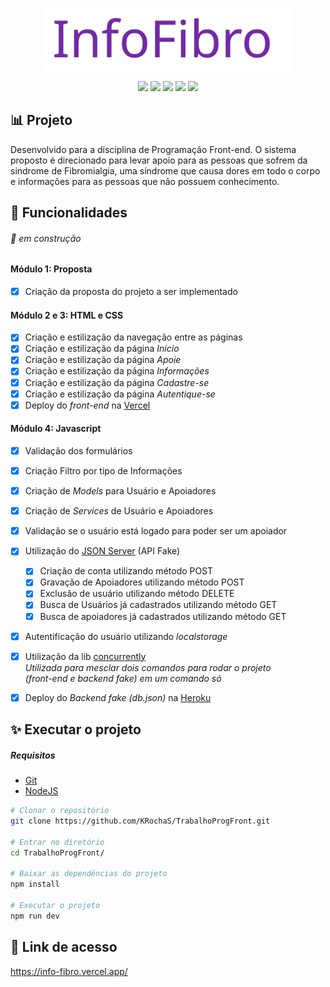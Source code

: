 <p align="center">
  <img src="https://raw.githubusercontent.com/KRochaS/TrabalhoProgFront/2a6169261616c0ccde5e46f8959caf6cee3c9a06/InfoFibro.svg" width="400" >
</p>

<p align="center">	

   <img src="https://img.shields.io/badge/-Angular-8257E5?style=flat&logoColor=white" />
  
   <img src="https://img.shields.io/badge/-HTML-8257E5?style=flat&logoColor=white" />
   
   <img src="https://img.shields.io/badge/-CSS-8257E5?style=flat&logoColor=white" />
   
   <img src="https://img.shields.io/badge/-UIKit-8257E5?style=flat&logoColor=white" />
   
   <img src="https://img.shields.io/badge/-JS-8257E5?style=flat&logoColor=white" />
 
</p>

## :bar_chart: Projeto
Desenvolvido para a disciplina de Programação Front-end.
O sistema proposto é direcionado para levar apoio para as pessoas que sofrem da sindrome de Fibromialgia, uma síndrome que causa dores em todo o corpo e informações para as pessoas que não possuem conhecimento.

## :bookmark_tabs: Funcionalidades 
###### :construction: em construção

#### Módulo 1: Proposta
- [x] Criação da proposta do projeto a ser implementado


#### Módulo 2 e 3: HTML e CSS
- [x] Criação e estilização da navegação entre as páginas
- [x] Criação e estilização da página <i> Início </i>
- [x] Criação e estilização da página <i> Apoie </i>
- [x] Criação e estilização da página <i> Informações </i>
- [x] Criação e estilização da página <i> Cadastre-se </i>
- [x] Criação e estilização da página <i> Autentique-se </i>
- [x] Deploy do <i> front-end </i> na [Vercel](https://vercel.com/)

#### Módulo 4: Javascript
- [x] Validação dos formulários
- [x] Criação Filtro por tipo de Informações
- [x] Criação de <i>Models</i> para Usuário e Apoiadores
- [x] Criação de <i> Services </i> de Usuário e Apoiadores
- [x] Validação se o usuário está logado para poder ser um apoiador
- [x] Utilização do [JSON Server](https://github.com/typicode/json-server) (API Fake)
   - [x] Criação de conta utilizando método POST
   - [x] Gravação de Apoiadores utilizando método POST
   - [x] Exclusão de usuário utilizando método DELETE
   - [x] Busca de Usuários já cadastrados utilizando método GET
   - [x] Busca de apoiadores já cadastrados utilizando método GET
- [x] Autentificação do usuário utilizando <i> localstorage </i>
- [x] Utilização da lib  [concurrently](https://www.npmjs.com/package/concurrently) 
        <br />
  <i> Utilizada para mesclar dois comandos para rodar o projeto <br>
          (front-end e backend fake) em um comando só</i>
- [x] Deploy do <i> Backend fake (db.json) </i> na [Heroku](https://www.heroku.com/)


## :sparkles: Executar o projeto

 ##### Requisitos 
 
- [Git](https://git-scm.com/)
- [NodeJS](https://nodejs.org/en/)

```bash
# Clonar o repositório
git clone https://github.com/KRochaS/TrabalhoProgFront.git

# Entrar no diretório
cd TrabalhoProgFront/

# Baixar as dependências do projeto
npm install

# Executar o projeto
npm run dev
```

## :link: Link de acesso

https://info-fibro.vercel.app/
